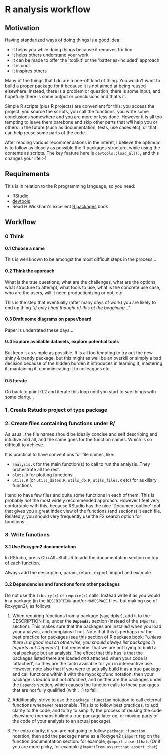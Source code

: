 

# R analysis workflow


## Motivation

Having standarized ways of doing things is a good idea:  
 
 - it helps you while doing things because it removes friction
 - it helps others understand your work
 - it can be made to offer the 'toolkit' or the 'batteries-included' approach
 - it is cool
 - it inspires others
 
 
 Many of the things that I do are a one-off kind of thing. You
 woldn't want to build a proper package for it because it is not 
 aimed at being reused elsewhere. Instead, there is a problem
 or question, there is some input, and hopefully there is some
 output or conclusions and that's it.
 
 Simple R scripts (plus R projects) are convenient for this: 
 you access the project, you source the scripts, you call 
 the functions, you write some conclusions somewhere
 and you are more or less done. However it is all too tempting to leave
 them barebone and skip other parts that *will* help you
 or others in the future (such as documentation, tests, use cases etc),
 or that can help reuse some parts of the code.
 
After reading various recommendations in the interet, I believe the optimum
is to follow as closely as possible the R packages structure, while using
the contents as scripts. The key feature here is `devtools::load_all()`,
and this changes your life :-)


## Requirements

This is in relation to the R programming language, so you need:

 - RStudio
 - [devtools](https://github.com/hadley/devtools)
 - Read H.Wickham's excellent [R packages](http://r-pkgs.had.co.nz/) book


## Workflow

### 0 Think

#### 0.1 Choose a name

This is well known to be amongst the most difficult steps in the process...

#### 0.2 Think the approach

What is the true questions, what are the challenges, 
what are the options, what structure to attempt, 
what tools to use, what is the concrete use case, 
who are the users, will it need productionizing or not,
etc

This is the step that eventually (after many days of work) you
are likely to end up thing *"if only I had thought of this at the
beggining..."*

#### 0.3 Draft some diagrams on paper/board

Paper is underrated these days...

#### 0.4 Explore available datasets, explore potential tools

But keep it as simple as possible. It is all too tempting
to try out the new shiny & trendy package, but this
might as well be an overkill or simply a bad decision 
because of the hidden burden it introduces in learning it, 
mastering it, mantaining it, comminicating it to colleagues etc

#### 0.5 Iterate

Go back to point 0.2 and iterate this loop until
you start to *see* things with some clarity...

### 1. Create Rstudio project of type package

### 2. Create files containing functions under R/

As usual, the file names should be ideally concise and self
describing and intuitive and all, and the same goes for the
function names. Which is so difficult to achieve...

It is practical to have conventions for file names, like:  
  - `analysis.R` for the main function(s) to call to run the analysis. 
  They orchestrate all the rest.
  - `plots.R` for plotting functions
  - `utils.R` (or `utils_dates.R`, `utils_db.R`, `utils_files.R` etc) for 
    auxiliary functions
  
I tend to have few files and quite some functions in each of them. This is
probably *not* the most widely recommended approach. However I feel very confortable
with this, because RStudio has the nice 'Document outline' tool that gives
you a great index view of the functions (and sections) it each file. Relatedly,
you should very frequently use the F2 search option for functions.


### 3. Write functions 

#### 3.1 Use Roxygen2 documentation

In RStudio, press Ctr+Alt+Shift+R to add the documentation
section on top of each function.

Always add the description, param, return, export, import and example.


#### 3.2 Dependencies and functions form other packages

Do not use the `library(x)` or `require(x)` calls. 
Instead write it as you would in a 
package (in the `DESCRIPTION` and/or `NAMESPACE` files, but making
use of Roxygen2), as follows:  

 1. When requiring functions from a package (say, dplyr), 
    add it to the DESCRIPTION file, under the
   **`Depends:`** section (instead of the `IMports:` section).
   This makes sure that the packages
   are installed when you load your analysis, and complains if not.
   Note that this is perhaps *not* the best practice for packages (see 
   [this](http://r-pkgs.had.co.nz/namespace.html) section
   of R packaes book: "*Unless there is a good reason otherwise, 
   you should always list packages in Imports not Depends*"), but 
   remember that we are not trying to 
   build a real package but an analysis. The effect
   that this has is that the packages listed there are loaded 
   *and* attached when your code is 'attached', so they are the facto available
   for you in intereactive use.  However, note also that if you were to
   actually  build it as a true package and call
   functions within it with the mypckg::func notation, then
   your package is *loaded* but not *attached*, and neither are 
   the packages under the `Depends` section, which causes the function
   calls to these packages that are not fully qualified (with `::`) to fail.
   
 2. Additionally, strive to use the `package::function` notation 
 to call external functions whenever reasonable. This is to
 follow best practices, to add clarity to the code, and to try 
 to simplify the process of reusing the code elsewhere (perhaps
 builind a true package later on, or moving parts of the code of
 your analysis to an actual package).
 
 3. For extra clarity, if you are not going to follow  `package::function`
 notation, then add the package name as a Roxygen2 `@import` tag on the function
 documentation section: for example, `@import assertthat`. (Or if
 you are more picky, for example `@importFrom assertthat assert_that`)




